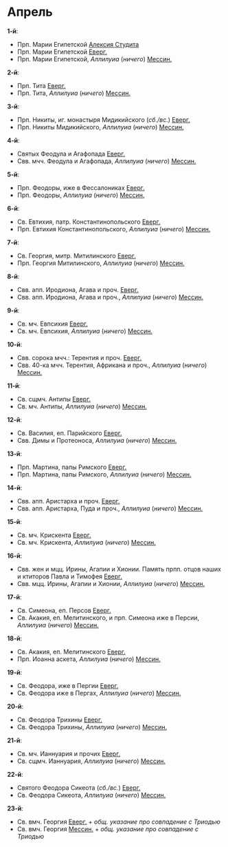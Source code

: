 
# Апрель

**1-й**:

- Прп. Марии Египетской [Алексия Студита](04_01_AST.ru.md)
- Прп. Марии Египетской [Еверг.](04_01_EUR.ru.md)
- Прп. Марии Египетской, *Аллилуиа* (*ничего*) [Мессин.](04_01_MES.ru.md)

**2-й**:

- Прп. Тита [Еверг.](04_02_EUR.ru.md)
- Прп. Тита, *Аллилуиа* (*ничего*) [Мессин.](04_02_MES.ru.md)

**3-й**:

- Прп. Никиты, иг. монастыря Мидикийского (*сб./вс.*) [Еверг.](04_03_EUR.ru.md)
- Прп. Никиты Мидикийского, *Аллилуиа* (*ничего*) [Мессин.](04_03_MES.ru.md)

**4-й**:

- Святых Феодула и Агафопада [Еверг.](04_04_EUR.ru.md)
- Свв. мчч. Феодула и Агафопада, *Аллилуиа* (*ничего*) [Мессин.](04_04_MES.ru.md)

**5-й**:

- Прп. Феодоры, иже в Фессалониках [Еверг.](04_05_EUR.ru.md)
- Прп. Феодоры, *Аллилуиа* (*ничего*) [Мессин.](04_05_MES.ru.md)

**6-й**:

- Св. Евтихия, патр. Константинопольского [Еверг.](04_06_EUR.ru.md)
- Прп. Евтихия Константинопольского, *Аллилуиа* (*ничего*) [Мессин.](04_06_MES.ru.md)

**7-й**:

- Св. Георгия, митр. Митилинского [Еверг.](04_07_EUR.ru.md)
- Прп. Георгия Митилинского, *Аллилуиа* (*ничего*) [Мессин.](04_07_MES.ru.md)

**8-й**:

- Свв. апп. Иродиона, Агава и проч. [Еверг.](04_08_EUR.ru.md)
- Свв. апп. Иродиона, Агава и проч., *Аллилуиа* (*ничего*) [Мессин.](04_08_MES.ru.md)

**9-й**:

- Св. мч. Евпсихия [Еверг.](04_09_EUR.ru.md)
- Св. мч. Евпсихия, *Аллилуиа* (*ничего*) [Мессин.](04_09_MES.ru.md)

**10-й**:

- Свв. сорока мчч.: Терентия и проч. [Еверг.](04_10_EUR.ru.md)
- Свв. 40-ка мчч. Терентия, Африкана и проч., *Аллилуиа* (*ничего*) [Мессин.](04_10_MES.ru.md)

**11-й**:

- Св. сщмч. Антипы [Еверг.](04_11_EUR.ru.md)
- Св. мч. Антипы, *Аллилуиа* (*ничего*) [Мессин.](04_11_MES.ru.md)

**12-й**:

- Св. Василия, еп. Парийского [Еверг.](04_12_EUR.ru.md)
- Свв. Димы и Протеоноса, *Аллилуиа* (*ничего*) [Мессин.](04_12_MES.ru.md)

**13-й**:

- Прп. Мартина, папы Римского [Еверг.](04_13_EUR.ru.md)
- Прп. Мартина, папы Римского, *Аллилуиа* (*ничего*) [Мессин.](04_13_MES.ru.md)

**14-й**:

- Свв. апп. Аристарха и проч. [Еверг.](04_14_EUR.ru.md)
- Свв. апп. Аристарха, Пуда и проч., *Аллилуиа* (*ничего*) [Мессин.](04_14_MES.ru.md)

**15-й**:

- Св. мч. Крискента [Еверг.](04_15_EUR.ru.md)
- Св. мч. Крискента, *Аллилуиа* (*ничего*) [Мессин.](04_15_MES.ru.md)

**16-й**:

- Свв. жен и мцц. Ирины, Агапии и Хионии. Память прпп. отцов наших и ктиторов Павла и Тимофея [Еверг.](04_16_EUR.ru.md)
- Свв. мцц. Ирины, Агапии и Хионии, *Аллилуиа* (*ничего*) [Мессин.](04_16_MES.ru.md)

**17-й**:

- Св. Симеона, еп. Персов [Еверг.](04_17_EUR.ru.md)
- Св. Акакия, еп. Мелитинского, и прп. Симеона иже в Персии, *Аллилуиа* (*ничего*) [Мессин.](04_17_MES.ru.md)

**18-й**:

- Св. Акакия, еп. Мелитинского [Еверг.](04_18_EUR.ru.md)
- Прп. Иоанна аскета, *Аллилуиа* (*ничего*) [Мессин.](04_18_MES.ru.md)

**19-й**:

- Св. Феодора, иже в Пергии [Еверг.](04_19_EUR.ru.md)
- Св. Феодора иже в Пергах, *Аллилуиа* (*ничего*) [Мессин.](04_19_MES.ru.md)

**20-й**:

- Св. Феодора Трихины [Еверг.](04_20_EUR.ru.md)
- Св. Феодора Трихины, *Аллилуиа* (*ничего*) [Мессин.](04_20_MES.ru.md)

**21-й**:

- Св. мч. Ианнуария и прочих [Еверг.](04_21_EUR.ru.md)
- Св. сщмч. Ианнуария, *Аллилуиа* (*ничего*) [Мессин.](04_21_MES.ru.md)

**22-й**:

- Святого Феодора Сикеота (*сб./вс.*) [Еверг.](04_22_EUR.ru.md)
- Св. Феодора Сикеота, *Аллилуиа* (*ничего*) [Мессин.](04_22_MES.ru.md)

**23-й**:

- Св. вмч. Георгия [Еверг.](04_23_EUR.ru.md) + *общ. указание про совпадение с Триодью*
- Св. вмч. Георгия [Мессин.](04_23_MES.ru.md) + *общ. указание про совпадение с Триодью*
